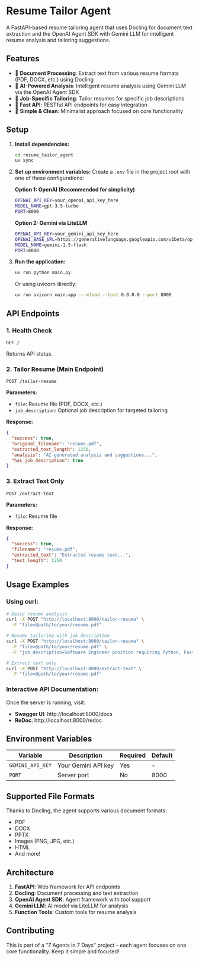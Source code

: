 # Resume Tailor Agent

A FastAPI-based resume tailoring agent that uses Docling for document text extraction and the OpenAI Agent SDK with Gemini LLM for intelligent resume analysis and tailoring suggestions.

## Features

- 📄 **Document Processing**: Extract text from various resume formats (PDF, DOCX, etc.) using Docling
- 🤖 **AI-Powered Analysis**: Intelligent resume analysis using Gemini LLM via the OpenAI Agent SDK
- 🎯 **Job-Specific Tailoring**: Tailor resumes for specific job descriptions
- 🚀 **Fast API**: RESTful API endpoints for easy integration
- 🔧 **Simple & Clean**: Minimalist approach focused on core functionality

## Setup

1. **Install dependencies:**
   ```bash
   cd resume_tailor_agent
   uv sync
   ```

2. **Set up environment variables:**
   Create a `.env` file in the project root with one of these configurations:
   
   **Option 1: OpenAI (Recommended for simplicity)**
   ```bash
   OPENAI_API_KEY=your_openai_api_key_here
   MODEL_NAME=gpt-3.5-turbo
   PORT=8000
   ```
   
   **Option 2: Gemini via LiteLLM**
   ```bash
   OPENAI_API_KEY=your_gemini_api_key_here
   OPENAI_BASE_URL=https://generativelanguage.googleapis.com/v1beta/openai/
   MODEL_NAME=gemini-1.5-flash
   PORT=8000
   ```

3. **Run the application:**
   ```bash
   uv run python main.py
   ```

   Or using uvicorn directly:
   ```bash
   uv run uvicorn main:app --reload --host 0.0.0.0 --port 8000
   ```

## API Endpoints

### 1. Health Check
```
GET /
```
Returns API status.

### 2. Tailor Resume (Main Endpoint)
```
POST /tailor-resume
```
**Parameters:**
- `file`: Resume file (PDF, DOCX, etc.)
- `job_description`: Optional job description for targeted tailoring

**Response:**
```json
{
  "success": true,
  "original_filename": "resume.pdf",
  "extracted_text_length": 1250,
  "analysis": "AI-generated analysis and suggestions...",
  "has_job_description": true
}
```

### 3. Extract Text Only
```
POST /extract-text
```
**Parameters:**
- `file`: Resume file

**Response:**
```json
{
  "success": true,
  "filename": "resume.pdf",
  "extracted_text": "Extracted resume text...",
  "text_length": 1250
}
```

## Usage Examples

### Using curl:

```bash
# Basic resume analysis
curl -X POST "http://localhost:8000/tailor-resume" \
  -F "file=@path/to/your/resume.pdf"

# Resume tailoring with job description
curl -X POST "http://localhost:8000/tailor-resume" \
  -F "file=@path/to/your/resume.pdf" \
  -F "job_description=Software Engineer position requiring Python, FastAPI, and ML experience..."

# Extract text only
curl -X POST "http://localhost:8000/extract-text" \
  -F "file=@path/to/your/resume.pdf"
```

### Interactive API Documentation:

Once the server is running, visit:
- **Swagger UI**: http://localhost:8000/docs
- **ReDoc**: http://localhost:8000/redoc

## Environment Variables

| Variable | Description | Required | Default |
|----------|-------------|----------|---------|
| `GEMINI_API_KEY` | Your Gemini API key | Yes | - |
| `PORT` | Server port | No | 8000 |

## Supported File Formats

Thanks to Docling, the agent supports various document formats:
- PDF
- DOCX
- PPTX
- Images (PNG, JPG, etc.)
- HTML
- And more!

## Architecture

1. **FastAPI**: Web framework for API endpoints
2. **Docling**: Document processing and text extraction
3. **OpenAI Agent SDK**: Agent framework with tool support
4. **Gemini LLM**: AI model via LiteLLM for analysis
5. **Function Tools**: Custom tools for resume analysis

## Contributing

This is part of a "7 Agents in 7 Days" project - each agent focuses on one core functionality. Keep it simple and focused!
